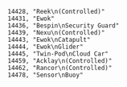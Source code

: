 ﻿```text
14428, "Reek\n(Controlled)"
14431, "Ewok"
14436, "Bespin\nSecurity Guard"
14439, "Nexu\n(Controlled)"
14443, "Ewok\nCatapult"
14444, "Ewok\nGlider"
14445, "Twin-Pod\nCloud Car"
14459, "Acklay\n(Controlled)"
14462, "Rancor\n(Controlled)"
14478, "Sensor\nBuoy"
```